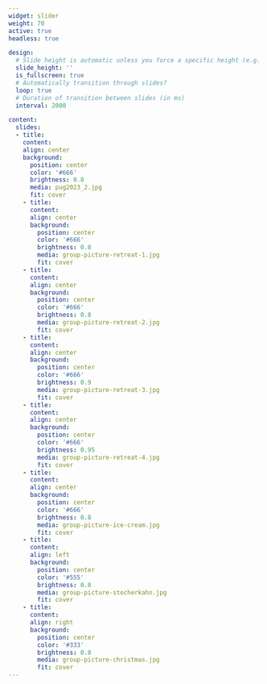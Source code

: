 ```yaml
---
widget: slider
weight: 70
active: true
headless: true

design:
  # Slide height is automatic unless you force a specific height (e.g. '400px')
  slide_height: ''
  is_fullscreen: true
  # Automatically transition through slides?
  loop: true
  # Duration of transition between slides (in ms)
  interval: 2000

content:
  slides:
  - title:
    content:
    align: center
    background:
      position: center
      color: '#666'
      brightness: 0.8
      media: pug2023_2.jpg
      fit: cover
    - title:
      content:
      align: center
      background:
        position: center
        color: '#666'
        brightness: 0.8
        media: group-picture-retreat-1.jpg
        fit: cover
    - title:
      content:
      align: center
      background:
        position: center
        color: '#666'
        brightness: 0.8
        media: group-picture-retreat-2.jpg
        fit: cover
    - title:
      content:
      align: center
      background:
        position: center
        color: '#666'
        brightness: 0.9
        media: group-picture-retreat-3.jpg
        fit: cover
    - title:
      content:
      align: center
      background:
        position: center
        color: '#666'
        brightness: 0.95
        media: group-picture-retreat-4.jpg
        fit: cover
    - title:
      content:
      align: center
      background:
        position: center
        color: '#666'
        brightness: 0.8
        media: group-picture-ice-cream.jpg
        fit: cover
    - title:
      content:
      align: left
      background:
        position: center
        color: '#555'
        brightness: 0.8
        media: group-picture-stocherkahn.jpg
        fit: cover
    - title:
      content:
      align: right
      background:
        position: center
        color: '#333'
        brightness: 0.8
        media: group-picture-christmas.jpg
        fit: cover
---
```

